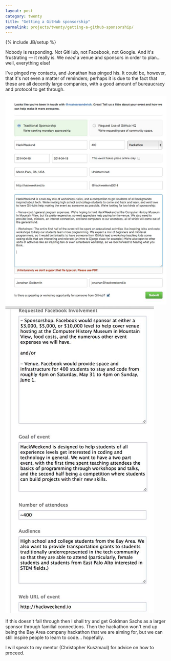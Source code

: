 ```yaml
---
layout: post
category: twenty
title: "Getting a GitHub sponsorship"
permalink: projects/twenty/getting-a-github-sponsorship/
---
```

{% include JB/setup %}

Nobody is responding. Not GitHub, not Facebook, not Google. And it's frustrating &mdash; it really is. We *need* a venue and sponsors in order to plan... well, everything else!

I've pinged my contacts, and Jonathan has pinged his. It could be, however, that it's not even a matter of reminders; perhaps it is due to the fact that these are all decently large companies, with a good amount of bureaucracy and protocol to get through.

<div class="row-fluid">
  <div class="span4 offset1 inline-photo">
    <img src="/assets/img/projects/twenty/github_sponsorship.jpg" />
  </div>
  <div class="span4 offset1 inline-photo">
    <img src="/assets/img/projects/twenty/facebook_sponsorship.jpg" />
  </div>
</div>

If this doesn't fall through then I shall try and get Goldman Sachs as a larger sponsor through familial connections. Then the hackathon won't end up being the Bay Area company hackathon that we are aiming for, but we can still inspire people to learn to code... hopefully.

I will speak to my mentor (Christopher Kuszmaul) for advice on how to proceed.